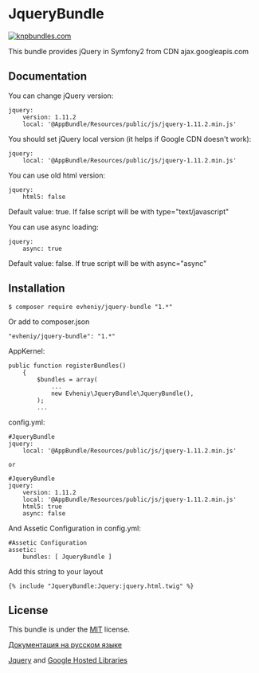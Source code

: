 JqueryBundle
=================

[![knpbundles.com](http://knpbundles.com/evheniy/JqueryBundle/badge)](http://knpbundles.com/evheniy/JqueryBundle)

This bundle provides jQuery in Symfony2 from CDN ajax.googleapis.com

Documentation
-------------

You can change jQuery version:

    jquery:
        version: 1.11.2
        local: '@AppBundle/Resources/public/js/jquery-1.11.2.min.js'

You should set jQuery local version (it helps if Google CDN doesn't work):

    jquery:
        local: '@AppBundle/Resources/public/js/jquery-1.11.2.min.js'

You can use old html version:

    jquery:
        html5: false

Default value: true. If false script will be with type="text/javascript"

You can use async loading:

    jquery:
        async: true

Default value: false. If true script will be with async="async"

Installation
------------

    $ composer require evheniy/jquery-bundle "1.*"

Or add to composer.json

    "evheniy/jquery-bundle": "1.*"

AppKernel:

    public function registerBundles()
        {
            $bundles = array(
                ...
                new Evheniy\JqueryBundle\JqueryBundle(),
            );
            ...

config.yml:

    #JqueryBundle
    jquery:
        local: '@AppBundle/Resources/public/js/jquery-1.11.2.min.js'

    or

    #JqueryBundle
    jquery:
        version: 1.11.2
        local: '@AppBundle/Resources/public/js/jquery-1.11.2.min.js'
        html5: true
        async: false

And Assetic Configuration in config.yml:

    #Assetic Configuration
    assetic:
        bundles: [ JqueryBundle ]

Add this string to your layout

    {% include "JqueryBundle:Jquery:jquery.html.twig" %}

License
-------

This bundle is under the [MIT][4] license.

[Документация на русском языке][1]

[Jquery][2] and [Google Hosted Libraries][3]

[1]:  http://makedev.org/articles/symfony/bundles/jquery_bundle.html
[2]:  https://jquery.com/
[3]:  https://developers.google.com/speed/libraries/devguide#jquery
[4]:  https://github.com/evheniy/JqueryBundle/blob/master/Resources/meta/LICENSE
